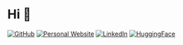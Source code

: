 # Hi 👋

[![GitHub](https://img.shields.io/badge/GitHub-%40tongplw-239a3b.svg)](https://github.com/tongplw)
[![Personal Website](https://img.shields.io/badge/Website-Pollawat-de5246.svg)](https://tongplw.github.io/)
[![LinkedIn](https://img.shields.io/badge/LinkedIn-Pollawat%20Hongwimol-0c66c3.svg)](https://www.linkedin.com/in/tongplw/)
[![HuggingFace](https://img.shields.io/badge/HuggingFace-Pollawat-f5c33a.svg)](https://huggingface.co/Pollawat/)
